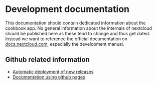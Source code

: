 # Development documentation

This documentation should contain dedicated information about the cookbook app.
No general information about the internals of nextcloud should be published here as these tend to change and thus get dated.
Instead we want to reference the official documentation on [docs.nextcloud.com](https://docs.nextcloud.com), especially the development manual.

## Github related information

- [Automatic deployment of new releases](deployment)
- [Documentation using github pages](docs)
